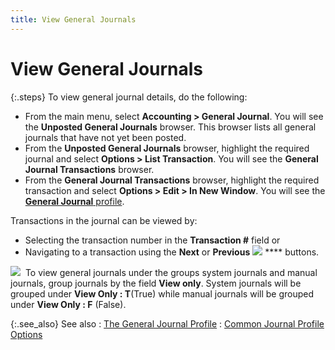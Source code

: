 ```yaml
---
title: View General Journals
---
```


# View General Journals


{:.steps}
To view general journal details, do the following:

- From the main  menu, select **Accounting &gt; General 
 Journal**. You will see the **Unposted 
 General Journals** browser. This browser lists all general journals  that have not yet been posted.
- From the **Unposted General Journals** browser, highlight  the required journal and select **Options 
 &gt; List Transaction**. You will see the **General 
 Journal Transactions** browser.
- From the **General Journal Transactions** browser,  highlight the required transaction and select **Options 
 &gt; Edit &gt; In New Window**. You will see the [**General Journal** profile]({{site.acc_baseurl}}/general-journals/system-general-journals/system_general_journal_profile.html).



Transactions in the journal can be viewed by:

- Selecting the  transaction number in the **Transaction 
 #** field or
- Navigating  to a transaction using the **Next** or **Previous** ![]({{site.acc_baseurl}}/img/act_previous_transaction.gif) **** buttons.



![]({{site.acc_baseurl}}/img/hint.gif)  To  view general journals under the groups system journals and manual journals,  group journals by the field **View only**.  System journals will be grouped under **View 
 Only : T**(True)  while manual journals will be grouped under **View 
 Only : F**  (False).


{:.see_also}
See also
: [The  General Journal Profile]({{site.acc_baseurl}}/general-journals/manual-general-journals/creating-a-general-journal/general_journal_profile_general_manual_gj.html)
: [Common  Journal Profile Options]({{site.acc_baseurl}}/purchasing/purchasing-through-documents/system-purchase-journals/common_journal_profile_options.html)
